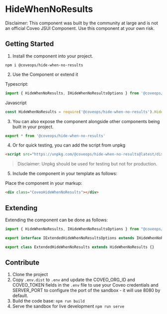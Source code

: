 # HideWhenNoResults

Disclaimer: This component was built by the community at large and is not an official Coveo JSUI Component. Use this component at your own risk.

## Getting Started

1. Install the component into your project.

```
npm i @coveops/hide-when-no-results
```

2. Use the Component or extend it

Typescript:

```javascript
import { HideWhenNoResults, IHideWhenNoResultsOptions } from '@coveops/hide-when-no-results';
```

Javascript

```javascript
const HideWhenNoResults = require('@coveops/hide-when-no-results').HideWhenNoResults;
```

3. You can also expose the component alongside other components being built in your project.

```javascript
export * from '@coveops/hide-when-no-results'
```

4. Or for quick testing, you can add the script from unpkg

```html
<script src="https://unpkg.com/@coveops/hide-when-no-results@latest/dist/index.min.js"></script>
```

> Disclaimer: Unpkg should be used for testing but not for production.

5. Include the component in your template as follows:

Place the component in your markup:

```html
<div class="CoveoHideWhenNoResults"></div>
```

## Extending

Extending the component can be done as follows:

```javascript
import { HideWhenNoResults, IHideWhenNoResultsOptions } from "@coveops/hide-when-no-results";

export interface IExtendedHideWhenNoResultsOptions extends IHideWhenNoResultsOptions {}

export class ExtendedHideWhenNoResults extends HideWhenNoResults {}
```

## Contribute

1. Clone the project
2. Copy `.env.dist` to `.env` and update the COVEO_ORG_ID and COVEO_TOKEN fields in the `.env` file to use your Coveo credentials and SERVER_PORT to configure the port of the sandbox - it will use 8080 by default.
3. Build the code base: `npm run build`
4. Serve the sandbox for live development `npm run serve`